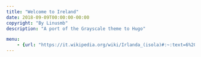 ```yaml
---
title: "Welcome to Ireland"
date: 2018-09-09T00:00:00-00:00
copyright: "By Linusmb"
description: "A port of the Grayscale theme to Hugo"

menu:
    - {url: "https://it.wikipedia.org/wiki/Irlanda_(isola)#:~:text=6%20572%20000%20ca.&text=L'Irlanda%20(in%20inglese%3A,est%20dal%20canale%20del%20Nord.", name: "Wiki"}
---
```

